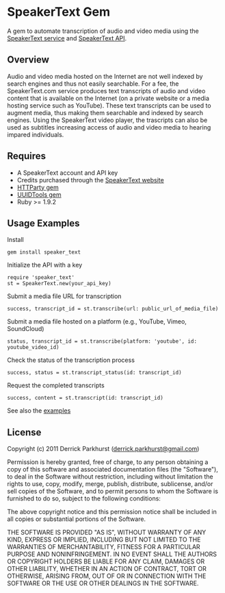 SpeakerText Gem
===============

  A gem to automate transcription of audio and video media using the [SpeakerText service](http://speakertext.com) 
and [SpeakerText API](http://speakertext.com/api).

Overview
--------
  
  Audio and video media hosted on the Internet are not well indexed by search engines and thus not easily 
searchable. For a fee, the SpeakerText.com service produces text transcripts of audio and video content that 
is available on the Internet (on a private website or a media hosting service such as YouTube). These text 
transcripts can be used to augment media, thus making them searchable and indexed by search engines. Using
the SpeakerText video player, the trascripts can also be used as subtitles increasing access of audio and 
video media to hearing impared individuals.

Requires
--------

* A SpeakerText account and API key
* Credits purchased through the [SpeakerText website](http://speakertext.com)
* [HTTParty gem](http://github.com/jnunemaker/httparty)
* [UUIDTools gem](http://github.com/sporkmonger/uuidtools)
* Ruby >= 1.9.2

Usage Examples
--------------

Install

    gem install speaker_text

Initialize the API with a key

    require 'speaker_text'
    st = SpeakerText.new(your_api_key)

Submit a media file URL for transcription

    success, transcript_id = st.transcribe(url: public_url_of_media_file)

Submit a media file hosted on a platform (e.g., YouTube, Vimeo, SoundCloud)

    status, transcript_id = st.transcribe(platform: 'youtube', id: youtube_video_id)

Check the status of the transcription process

    success, status = st.transcript_status(id: transcript_id)

Request the completed transcripts

    success, content = st.transcript(id: transcript_id)

See also the [examples](https://github.com/thirtysixthspan/speakertext/tree/master/examples)


License
-------
Copyright (c) 2011 Derrick Parkhurst (derrick.parkhurst@gmail.com)

Permission is hereby granted, free of charge, to any person obtaining a copy
of this software and associated documentation files (the "Software"), to deal
in the Software without restriction, including without limitation the rights
to use, copy, modify, merge, publish, distribute, sublicense, and/or sell
copies of the Software, and to permit persons to whom the Software is
furnished to do so, subject to the following conditions:

The above copyright notice and this permission notice shall be included in
all copies or substantial portions of the Software.

THE SOFTWARE IS PROVIDED "AS IS", WITHOUT WARRANTY OF ANY KIND, EXPRESS OR
IMPLIED, INCLUDING BUT NOT LIMITED TO THE WARRANTIES OF MERCHANTABILITY,
FITNESS FOR A PARTICULAR PURPOSE AND NONINFRINGEMENT. IN NO EVENT SHALL THE
AUTHORS OR COPYRIGHT HOLDERS BE LIABLE FOR ANY CLAIM, DAMAGES OR OTHER
LIABILITY, WHETHER IN AN ACTION OF CONTRACT, TORT OR OTHERWISE, ARISING FROM,
OUT OF OR IN CONNECTION WITH THE SOFTWARE OR THE USE OR OTHER DEALINGS IN
THE SOFTWARE.
